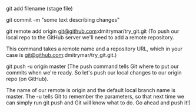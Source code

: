 git add filename (stage file)

git commit -m "some text describing changes"

git remote add origin git@github.com:dmitrymar/try_git.git
(To push our local repo to the GitHub server we'll need to add a remote repository.

This command takes a remote name and a repository URL, which in your case is git@github.com:dmitrymar/try_git.git.)

git push -u origin master
(The push command tells Git where to put our commits when we're ready. So let's push our local changes to our origin repo (on GitHub).

The name of our remote is origin and the default local branch name is master. The -u tells Git to remember the parameters, so that next time we can simply run git push and Git will know what to do. Go ahead and push it!)